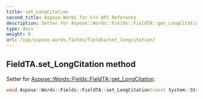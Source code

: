```yaml
---
title: set_LongCitation
second_title: Aspose.Words for C++ API Reference
description: Setter for Aspose::Words::Fields::FieldTA::get_LongCitation. 
type: docs
weight: 0
url: /cpp/aspose.words.fields/fieldta/set_longcitation/
---
```

## FieldTA.set_LongCitation method


Setter for [Aspose::Words::Fields::FieldTA::get_LongCitation](../get_longcitation/).

```cpp
void Aspose::Words::Fields::FieldTA::set_LongCitation(const System::String &value)
```

